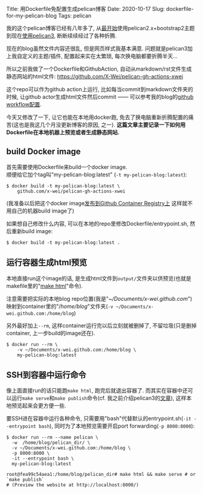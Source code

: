 Title: 用Dockerfile免配置生成pelican博客
Date: 2020-10-17
Slug: dockerfile-for-my-pelican-blog 
Tags: pelican


我的这个pelican博客已经有八年多了, 从[最开始](https://x-wei.github.io/pelican_github_blog.html)使用pelican2.x+bootstrap2主题到现在[使用pelican3](https://x-wei.github.io/soft/pelican3_blog_and_theme.html), 断断续续经过了各种折腾.

现在的blog虽然文件内容还很乱, 但是网页样式我基本满意. 问题就是pelican3加上我自定义的主题/插件, 配置起来实在太繁琐, 每次换电脑都要折腾半天...

所以之前我做了一个Dockerfile和GithubAction, 自动从markdown/rst文件生成静态网站的html文件: <https://github.com/X-Wei/pelican-gh-actions-xwei>

这个repo可以作为github action上运行, 比如每当commit到markdown文件夹的时候, 让github actor生成html文件然后commit —— 可以参考我的blog的[github workflow配置](https://github.com/X-Wei/x-wei.github.com/blob/master/.github/workflows/main.yml).

今天又修改了一下, 让它也能在本地用docker跑, 免去了换电脑重新折腾配置的痛苦(这也是我这几个月没更新博客的原因, 之一). **这篇文章主要记录一下如何用Dockerfile在本地机器上预览或者生成静态网站.**

build Docker image
-----------
首先需要使用Dockerfile来build一个docker image.  
顺便给它加个tag叫"my-pelican-blog:latest" (``-t my-pelican-blog:latest``):

	$ docker build -t my-pelican-blog:latest \
	    github.com/x-wei/pelican-gh-actions-xwei

(我准备以后把这个docker image[发布到Github Container Registry上](https://github.com/X-Wei/pelican-gh-actions-xwei/issues/2) 这样就不用自己的机器build image了)

如果想自己修改什么内容, 可以在本地的repo里修改Dockerfile/entrypoint.sh, 然后重新build image:

	$ docker build -t my-pelican-blog:latest .


运行容器生成html预览
--------------------------------------
本地直接run这个image的话, 是生成html文件到``output/``文件夹以供预览(也就是makefile里的"[make html](https://github.com/X-Wei/x-wei.github.com/blob/6bb137a68149665e8da713e75b75d986ee73814c/pelican_dir/Makefile#L17)"命令).

注意需要把实际的本地blog repo位置(我是"*~/Documents/x-wei.github.com*")映射到container里的"/*home/blog*"文件夹(``-v ~/Documents/x-wei.github.com:/home/blog``)

另外最好加上`--rm`, 这样container运行完以后立刻就被删掉了, 不留垃圾(只是删掉container, 上一步build的image还在).

	$ docker run --rm \
	    -v ~/Documents/x-wei.github.com:/home/blog \
	    my-pelican-blog:latest


SSH到容器中运行命令
----------------------
像上面直接run的话只能跑``make html``, 跑完后就退出容器了. 而其实在容器中还可以运行``make serve``和``make publish``命令(cf. 我之前介绍pelican3的[文章](https://x-wei.github.io/soft/pelican3_blog_and_theme.html#4-ben-di-yu-lan)), 这样本地预览起来会更方便一些.

要SSH进在容器中运行各种命令, 只需要用"bash"代替默认的entrypoint.sh(``-it --entrypoint bash``), 同时为了本地预览需要开启port forwarding(``-p 8000:8000``):

	$ docker run --rm --name pelican \
	  -w  /home/blog/pelican_dir/ \
	  -v ~/Documents/x-wei.github.com:/home/blog \
	  -p 8000:8000 \
	  -it --entrypoint bash \
	  my-pelican-blog:latest
	
	root@fea99c54aea1:/home/blog/pelican_dir# make html && make serve # or `make publish`
	# (Preview the website at http://localhost:8000/)
